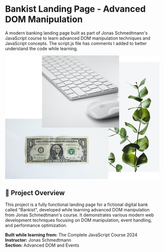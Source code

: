 # Bankist Landing Page - Advanced DOM Manipulation

A modern banking landing page built as part of Jonas Schmedtmann's JavaScript course to learn advanced DOM manipulation techniques and JavaScript concepts.
The script.js file has comments I added to better understand the code while learning.

![Bankist Preview](img/hero.png)

## 🎯 Project Overview

This project is a fully functional landing page for a fictional digital bank called "Bankist", developed while learning advanced DOM manipulation from Jonas Schmedtmann's course. It demonstrates various modern web development techniques focusing on DOM manipulation, event handling, and performance optimization.

**Built while learning from:** The Complete JavaScript Course 2024  
**Instructor:** Jonas Schmedtmann  
**Section:** Advanced DOM and Events

